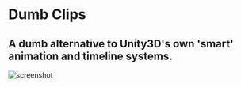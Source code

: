 # Dumb Clips
A dumb alternative to Unity3D's own 'smart' animation and timeline systems.
----
![screenshot](https://i.imgur.com/sHUU5de.png)
